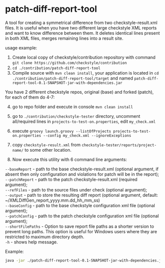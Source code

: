 # patch-diff-report-tool

A tool for creating a symmetrical difference from two checkstyle-result.xml files.
It is useful when you have two different large checkstyle XML reports and want
to know difference between them. It deletes identical lines present in both XML files,
merges remaining lines into a result site.

usage example:

1) Create local copy of checkstyle/contribution repository with command `git clone https://github.com/checkstyle/contribution`
2) `cd ./contribution/patch-diff-report-tool`
3) Compile source with `mvn clean install`, your application is located in `cd ./contribution/patch-diff-report-tool/target`  and named `patch-diff-report-tool-0.1-SNAPSHOT-jar-with-dependencies.jar`

You have 2 different checkstyle repos, original (base) and forked (patch), for each of them do 4-7:

4) go to repo folder and execute in console `mvn clean install`
5) go to `./contribution/checkstyle-tester` directory, uncomment all/required lines in `projects-to-test-on.properties`, edit  `my_check.xml`
6) execute `groovy launch.groovy --listOfProjects projects-to-test-on.properties --config my_check.xml --ignoreExceptions`
7) copy `checkstyle-result.xml` from `checkstyle-tester/reports/project-name/` to some other location.

8) Now execute this utility with 6 command line arguments:

`--baseReport` - path to the base checkstyle-result.xml (optional argument, if absent then only configuration and violations for patch will be in the report); \
`--patchReport` - path to the patch checkstyle-result.xml (required argument); \
`--refFiles` - path to the source files under check (optional argument); \
`--output` - path to store the resulting diff report (optional argument, default: ~/XMLDiffGen_report_yyyy.mm.dd_hh_mm_ss) \
`--baseConfig` - path to the base checkstyle configuration xml file (optional argument); \
`--patchConfig` - path to the patch checkstyle configuration xml file (optional argument); \
`--shortFilePaths` - Option to save report file paths as a shorter version to prevent long paths. This option is useful for Windows users where they are restricted to maximum directory depth. \
`-h` - shows help message.

Example:

```bash
java -jar ./patch-diff-report-tool-0.1-SNAPSHOT-jar-with-dependencies.jar --baseReport ~/contribution/checkstyle-tester/location1/checkstyle-result.xml --patchReport ~/contribution/checkstyle-tester/location2/checkstyle-result.xml --refFiles ~/contribution/checkstyle-tester/src/main/java --output ~/contribution/checkstyle-tester/site_result --baseConfig ~/contribution/checkstyle-tester/my_check.xml --patchConfig ~/contribution/checkstyle-tester/my_other_check.xml`
```
